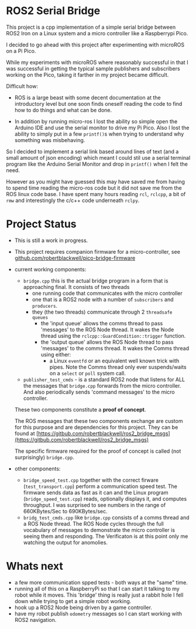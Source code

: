 # ROS2 Serial Bridge

This project is a cpp implementation of a simple serial bridge between ROS2 Iron on a Linux system and
a micro controller like a Raspberrypi Pico.

I decided to go ahead with this project after experimenting with microROS on a Pi Pico.

While my experiments with microROS where reasonably successful in that I was successful 
in getting the typical sample publishers and subscribers working on the Pico, taking 
it farther in my project became difficult. 

Difficult how:

-   ROS is a large beast with some decent documentation at the introductory level but one soon finds 
    oneself reading the code to find how to do things and what can be done. 
    
-   In addition by running micro-ros I lost the ability so simple open the Arduino IDE and use the serial monitor
    to drive my Pi Pico. Also I lost the ability to simply put in a few `printf()`s 
    when trying to understand why something was misbehaving.

So I decided to implement a serial link based around lines of text (and a small amount of json encoding)
which meant I could stil use a serial terminal program like the Arduino Serial Monitor and drop in `printf()`
when I felt the need. 

However as you might have guessed this may have saved me from having to spend time reading the micro-ros
code but it did not save me from the ROS linux code base. I have spent many hours reading `rcl`, `rclcpp`, a bit of `rmw`
and interestingly the c/c++ code underneath `rclpy`.

# Project Status

-   This is still a work in progress.
-   This project requires companion firmware for a micro-controller, see [github.com/robertblackwell/pico-bridge-firmware](github.com/robertblackwell/pico-bridge-firmware)
-   current working components:
    
    - `bridge.cpp`  this is the actual bridge program in a form that is approaching final. It consists of two threads 
      - one running code that communicates with the micro controller 
      - one that is a ROS2 node with a number of `subscribers` and `producers`.
      - they (the two threads) communicate through 2 `threadsafe queues`
        - the 'input queue' allows the comms thread to pass 'messages' to the ROS Node thread. It wakes the Node thread using the `rclcpp::GuardCondition::trigger` function.
        - the 'output queue' allows the ROS Node thread to pass 'messages' to the comms thread. It wakes the Comms thread using either:
          - a Linux `eventfd` or an equivalent well known trick with pipes. Note the Comms thread only ever suspends/waits on a `select` or `poll` system call.
    - `publisher_test_cmds` - is a standard ROS2 node that listens for ALL the messages that `bridge.cpp` forwards from the micro controller. And also periodically sends 'command messages' to the micro controller.

    These two components constitute a __proof of concept__. 
    
    The ROS messages that these two components exchange are custom for this purpose and are dependencies for this project. They can be found
    at [https://gitbub.com/robertblackwell/ros2_bridge_msgs](https://gitbub.com/robertblackwell/ros2_bridge_msgs)

    The specific firmware required for the proof of concept is called (not surprisingly) `bridge.cpp`. 


-   other components:

    -   `bridge_speed_test.cpp` together with the correct firware (`test_transport.cpp`) perform a communication speed test. The firmware sends data as fast as it can and the Linux program (`bridge_speed_test.cpp`) reads, optionally displays it, and computes throughput. I was surprised to see numbers in the range of 660KBytes/Sec to 690KBytes/sec.
    -  `bridg_test_cmds.cpp` like `bridge.cpp` consists of a comms thread and a ROS Node thread. The ROS Node cycles through the full vocabulary of messages to demonstrate the micro controller is seeing them and responding. The Verificaton is at this point only me watching the output for anomolies.  


# Whats next

-   a few more communication spped tests - both ways at the "same" time.
-   running all of this on a RaspberryPi so that I can start it talking to my robot while it moves. This 'bridge' thing is really just a rabbit hole I fell down while trying to  get a simple robot working.
-   hook up a ROS2 Node being driven by a game controller.
-   have my robot publish `odometry` messages so I can start working with ROS2 navigation.
